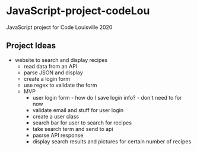 # JavaScript-project-codeLou
JavaScript project for Code Louisville 2020

## Project Ideas
* website to search and display recipes
  * read data from an API
  * parse JSON and display
  * create a login form
  * use regex to validate the form
  * MVP
    * user login form - how do I save login info? - don't need to for now
    * validate email and stuff for user login
    * create a user class
    * search bar for user to search for recipes
    * take search term and send to api
    * pasrse API response
    * display search results and pictures for certain number of recipes
